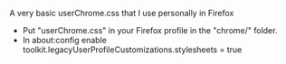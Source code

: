 A very basic userChrome.css that I use personally in Firefox

* Put "userChrome.css" in your Firefox profile in the "chrome/" folder.
* In about:config enable toolkit.legacyUserProfileCustomizations.stylesheets = true


